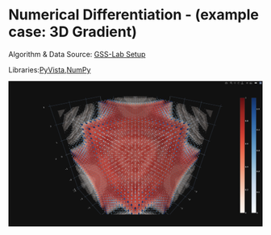# Numerical Differentiation - (example case: 3D Gradient)

Algorithm & Data Source: [GSS-Lab Setup](https://github.com/shervinazadi/GSS_PyHou_Setup)

Libraries:[PyVista](https://docs.pyvista.org/index.html),[NumPy](https://numpy.org/)

![](https://github.com/shervinazadi/Notebook_MachineLearning/blob/master/SETUPS/PY_Num_Differentiation/Numerical_Differentiation.png)
